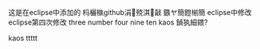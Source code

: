 这是在eclipse中添加的
杩欐槸github涓殑淇敼
鏃ヤ簡鐙椾簡
eclipse中修改
eclipse第四次修改
three
number
four
nine
ten
kaos
鍞犱細鍡?

kaos
ttttt
